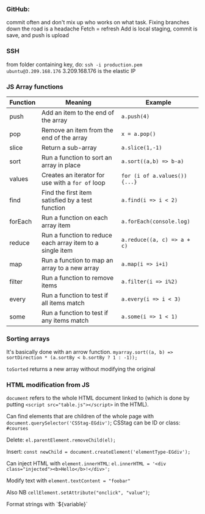 ### GitHub: 
commit often and don't mix up who works on what task. Fixing branches down the road is a headache
Fetch = refresh
Add is local staging, commit is save, and push is upload

### SSH 
from folder containing key, do:
`ssh -i production.pem ubuntu@3.209.168.176`
3.209.168.176 is the elastic IP

### JS Array functions

| Function | Meaning                                                   | Example                       |
| -------- | --------------------------------------------------------- | ----------------------------- |
| push     | Add an item to the end of the array                       | `a.push(4)`                   |
| pop      | Remove an item from the end of the array                  | `x = a.pop()`                 |
| slice    | Return a sub-array                                        | `a.slice(1,-1)`               |
| sort     | Run a function to sort an array in place                  | `a.sort((a,b) => b-a)`        |
| values   | Creates an iterator for use with a `for of` loop          | `for (i of a.values()) {...}` |
| find     | Find the first item satisfied by a test function          | `a.find(i => i < 2)`          |
| forEach  | Run a function on each array item                         | `a.forEach(console.log)`      |
| reduce   | Run a function to reduce each array item to a single item | `a.reduce((a, c) => a + c)`   |
| map      | Run a function to map an array to a new array             | `a.map(i => i+i)`             |
| filter   | Run a function to remove items                            | `a.filter(i => i%2)`          |
| every    | Run a function to test if all items match                 | `a.every(i => i < 3)`         |
| some     | Run a function to test if any items match                 | `a.some(i => 1 < 1)`          |

### Sorting arrays
It's basically done with an arrow function. 
`myarray.sort((a, b) => sortDirection * (a.sortBy < b.sortBy ? 1 : -1));`

`toSorted` returns a new array without modifying the original

### HTML modification from JS
`document` refers to the whole HTML document linked to (which is done by putting `<script src="table.js"></script>` in the HTML). 

Can find elements that are children of the whole page with `document.querySelector('CSStag-EGdiv')`;
CSStag can be ID or class: `#courses`

Delete: `el.parentElement.removeChild(el);`

Insert: `const newChild = document.createElement('elementType-EGdiv');`

Can inject HTML with `element.innerHTML`: `el.innerHTML = '<div class="injected"><b>Hello</b>!</div>';`

Modify text with `element.textContent = "foobar"`

Also NB `cellElement.setAttribute("onclick", "value")`;

Format strings with \`${variable}\`
